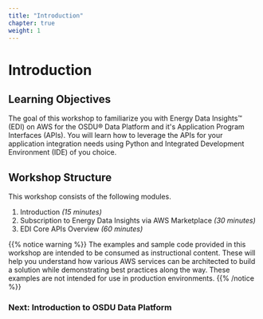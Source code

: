 ```yaml
---
title: "Introduction"
chapter: true
weight: 1
---
```


# Introduction

## Learning Objectives 

The goal of this workshop to familiarize you with Energy Data Insights™ (EDI) on AWS for the OSDU® Data Platform and it's Application Program Interfaces (APIs). You will learn how to leverage the APIs for your application integration needs using Python and Integrated Development Environment (IDE) of you choice.

## Workshop Structure
This workshop consists of the following modules.
1. Introduction *(15 minutes)* </li>
2. Subscription to Energy Data Insights via AWS Marketplace *(30 minutes)* </li>
3. EDI Core APIs Overview *(60 minutes)* </li>

{{% notice warning %}}
The examples and sample code provided in this workshop are intended to be consumed as instructional content. These will help you understand how various AWS services can be architected to build a solution while demonstrating best practices along the way. These examples are not intended for use in production environments.
{{% /notice %}}

### Next: Introduction to OSDU Data Platform
